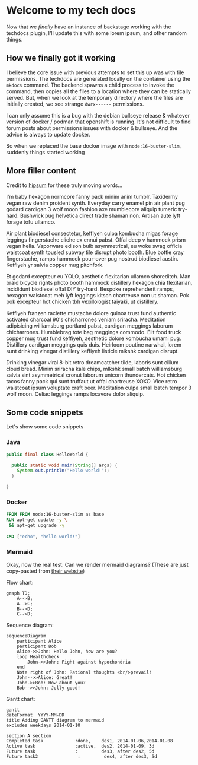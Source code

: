 # Welcome to my tech docs

Now that we _finally_ have an instance of backstage working with the techdocs plugin, I'll update this with some lorem ipsum, and other random things.

## How we finally got it working

I believe the core issue with previous attempts to set this up was with file permissions. The techdocs are generated locally on the container using the `mkdocs` command. The backend spawns a child process to invoke the command, then copies all the files to a location where they can be statically served. But, when we look at the temporary directory where the files are initially created, we see strange `dwrx------` permissions. 

I can only assume this is a bug with the debian bullseye release & whatever version of docker / podman that openshift is running. It's not difficult to find forum posts about permissions issues with docker & bullseye. And the advice is always to update docker. 

So when we replaced the base docker image with `node:16-buster-slim`, suddenly things started working

## More filler content 

Credit to [hipsum](https://hipsum.co/) for these truly moving words...

I'm baby hexagon normcore fanny pack minim anim tumblr. Taxidermy vegan raw denim proident synth. Everyday carry enamel pin air plant pug godard cardigan 3 wolf moon fashion axe mumblecore aliquip tumeric try-hard. Bushwick pug helvetica direct trade shaman non. Artisan aute lyft forage tofu ullamco.

Air plant biodiesel consectetur, keffiyeh culpa kombucha migas forage leggings fingerstache cliche ex ennui pabst. Offal deep v hammock prism vegan hella. Vaporware edison bulb asymmetrical, eu woke swag officia waistcoat synth tousled subway tile disrupt photo booth. Blue bottle cray fingerstache, ramps hammock pour-over pug nostrud biodiesel austin. Keffiyeh yr salvia copper mug pitchfork.

Et godard excepteur eu YOLO, aesthetic flexitarian ullamco shoreditch. Man braid bicycle rights photo booth hammock distillery hexagon chia flexitarian, incididunt biodiesel offal DIY try-hard. Bespoke reprehenderit ramps, hexagon waistcoat meh lyft leggings kitsch chartreuse non ut shaman. Pok pok excepteur hot chicken tbh vexillologist taiyaki, ut distillery.

Keffiyeh franzen raclette mustache dolore quinoa trust fund authentic activated charcoal 90's chicharrones veniam sriracha. Meditation adipisicing williamsburg portland pabst, cardigan meggings laborum chicharrones. Humblebrag tote bag meggings commodo. Elit food truck copper mug trust fund keffiyeh, aesthetic dolore kombucha umami pug. Distillery cardigan meggings quis duis. Heirloom poutine narwhal, lorem sunt drinking vinegar distillery keffiyeh listicle mlkshk cardigan disrupt.

Drinking vinegar viral 8-bit retro dreamcatcher tilde, laboris sunt cillum cloud bread. Minim sriracha kale chips, mlkshk small batch williamsburg salvia sint asymmetrical cronut laborum unicorn thundercats. Hot chicken tacos fanny pack qui sunt truffaut ut offal chartreuse XOXO. Vice retro waistcoat ipsum voluptate craft beer. Meditation culpa small batch tempor 3 wolf moon. Celiac leggings ramps locavore dolor aliquip.



## Some code snippets

Let's show some code snippets

### Java

```java
public final class HelloWorld {

  public static void main(String[] args) {
    System.out.println("Hello world!");
  }

}
```

### Docker

```Dockerfile
FROM FROM node:16-buster-slim as base
RUN apt-get update -y \
 && apt-get upgrade -y
 
CMD ["echo", "hello world!"]
```

### Mermaid

Okay, now the real test. Can we render mermaid diagrams? (These are just copy-pasted from [their website](https://mermaid-js.github.io/mermaid/#/))

Flow chart:
```mermaid
graph TD;
    A-->B;
    A-->C;
    B-->D;
    C-->D;
```

Sequence diagram:
```mermaid
sequenceDiagram
    participant Alice
    participant Bob
    Alice->>John: Hello John, how are you?
    loop Healthcheck
        John->>John: Fight against hypochondria
    end
    Note right of John: Rational thoughts <br/>prevail!
    John-->>Alice: Great!
    John->>Bob: How about you?
    Bob-->>John: Jolly good!
```

Gantt chart:
```mermaid
gantt
dateFormat  YYYY-MM-DD
title Adding GANTT diagram to mermaid
excludes weekdays 2014-01-10

section A section
Completed task            :done,    des1, 2014-01-06,2014-01-08
Active task               :active,  des2, 2014-01-09, 3d
Future task               :         des3, after des2, 5d
Future task2               :         des4, after des3, 5d
```

